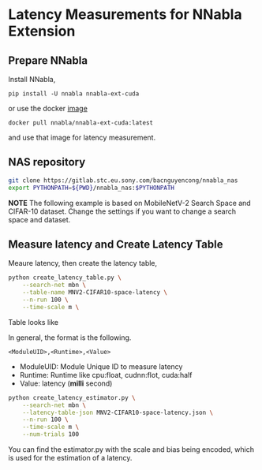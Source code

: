 # Latency Measurements for NNabla Extension

## Prepare NNabla

Install NNabla, 
```
pip install -U nnabla nnabla-ext-cuda
```

or use the docker [image](https://hub.docker.com/r/nnabla/nnabla-ext-cuda/tags)

```
docker pull nnabla/nnabla-ext-cuda:latest
```

and use that image for latency measurement.

## NAS repository

```bash
git clone https://gitlab.stc.eu.sony.com/bacnguyencong/nnabla_nas
export PYTHONPATH=${PWD}/nnabla_nas:$PYTHONPATH
```

**NOTE** 
The following example is based on MobileNetV-2 Search Space and CIFAR-10 dataset. 
Change the settings if you want to change a search space and dataset.


## Measure latency and Create Latency Table

Meaure latency, then create the latency table, 

```bash
python create_latency_table.py \
    --search-net mbn \
    --table-name MNV2-CIFAR10-space-latency \
    --n-run 100 \
    --time-scale m \
```

Table looks like

In general, the format is the following.

```
<ModuleUID>,<Runtime>,<Value>
```

- ModuleUID: Module Unique ID to measure latency
- Runtime: Runtime like cpu:float, cudnn:flot, cuda:half
- Value: latency (**milli** second)


```bash
python create_latency_estimator.py \
    --search-net mbn \
    --latency-table-json MNV2-CIFAR10-space-latency.json \
    --n-run 100 \
    --time-scale m \
    --num-trials 100
```

You can find the estimator.py with the scale and bias being encoded, 
which is used for the estimation of a latency.

